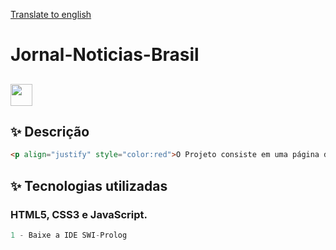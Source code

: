 <a href="README.md" target="_blank">Translate to english<a/> 

# Jornal-Noticias-Brasil

## <img src="https://i1258.photobucket.com/albums/ii525/soemoticons/Pokemon%2002/004.gif" width="35" height="35"/>
## ✨ Descrição

```html
<p align="justify" style="color:red">O Projeto consiste em uma página de jornal onde o usuário pode acessar o menu principal e navegar pelas abas e acessar o conteúdo que lhe interessa. As categorias exibidas através do menu são Esportes (Futebol, Volei, Basquete e MMA), Política (Nacional e Internarcional), Entretenimento (Filmes, Séries e Novelas) e Curiosidades (Animais e Lugares). De acordo com a categoria escolhida o site modifica suas cores.</p>
```

## ✨ Tecnologias utilizadas 
### HTML5, CSS3 e JavaScript.

  ```jsx
1 - Baixe a IDE SWI-Prolog
```
